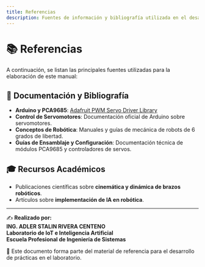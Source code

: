 ```yaml
---
title: Referencias
description: Fuentes de información y bibliografía utilizada en el desarrollo del manual del brazo robótico de 6DOF.
---
```


# 📚 Referencias  

A continuación, se listan las principales fuentes utilizadas para la elaboración de este manual:  

## 🔗 Documentación y Bibliografía  
- **Arduino y PCA9685**: [Adafruit PWM Servo Driver Library](https://github.com/adafruit/Adafruit-PWM-Servo-Driver-Library)  
- **Control de Servomotores**: Documentación oficial de Arduino sobre servomotores.  
- **Conceptos de Robótica**: Manuales y guías de mecánica de robots de 6 grados de libertad.  
- **Guías de Ensamblaje y Configuración**: Documentación técnica de módulos PCA9685 y controladores de servos.  

## 🎓 Recursos Académicos  
- Publicaciones científicas sobre **cinemática y dinámica de brazos robóticos**.  
- Artículos sobre **implementación de IA en robótica**.  

---

✍ **Realizado por:**  
**ING. ADLER STALIN RIVERA CENTENO**  
**Laboratorio de IoT e Inteligencia Artificial**  
**Escuela Profesional de Ingeniería de Sistemas**  

📌 Este documento forma parte del material de referencia para el desarrollo de prácticas en el laboratorio.  

